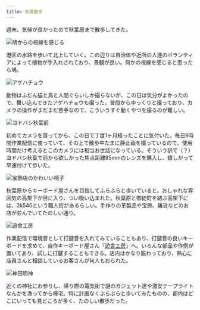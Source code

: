```yaml
---
title: 秋葉散歩
---
```

週末、気候が良かったので秋葉原まで散歩してきた。

![](https://lh3.googleusercontent.com/docs/ADP-6oHuc2NujrAiYHYXPq0rED6LfTKFxc1PBi_JLBo0USSS2DezsVATqbMy6gFCo6z73UNKXObeLJt-u3wdrt4OP7mk1i1Xi4OnRq3ckGaVMiOL_PYc1RW61MNYHAakdVP9eg0o0WwnHiFzt9VgP_-VPc63qMgSevU1fL7k7A1Op4LQHGEVpd07bUQSS15V7QS4tP9S4IkRIW7AUfF0td6WWyxKMnpe1p6jZUa1sFo0FSE5tPF6vxj7OB5onyki2k4QHT5tweNT0A7sOTXpmzE4mV-icSN0EkpQ4ugtiYxeW5LmwVfCghZQUS8G4GKe-yJv-zqdiZw7671w_8yo4nO8DOyw7XL3s8pKtNQ9u-vLDEeqFNNlPiD-zgg1gHGv1IvF2zg3wjIi5nlO45uV0Zuig_PzQVQJf81R3UMcjpnfLJoMj-AjDzyT62sUQya0N1hXT50qpxjbHpXTsLQMTHindBHCrnWn-_lAta82FyCboYnpy-_Zspp9ipW6qLF920AEBi7OK7yUG9EGudGYSa6Nkge7jCT_yXE2eT_AkO4Nxk1duIX92z2HLHKrVQppvcUIrTJpvIWuaCgetHBZnM-qvEJZvULA69Q6LsfRsANyIupZOSDsRI1EHw6vjYnqmoYFUwkGIuyJ0ky6zxAx6muDA6MvWrPT-GUNEqQaP2TtNA9URqKhQNcyoXS1qMkntwMURgcAUHEanOwqS7ferBqomMPBBqvwriVW9sRI_SgjfCRmtnt29glD1OlWuqej8Lzm085BhGYLJKXTVt2mP6wLi8R7jDmYSP8fISgYLz9XJqw2hYkZO5o4MOXSnIzaEW7NePMQjPOf5wEtxJwubGL3KjjC_hAnokdu6C0GZ4MuBvat6KpAA7ngO9ZmdhirzNmaNnD-TSaIOEB5-Q3r3jBNWbnLovOpn_I3k-dLW-58hGQdoP4JsE-he390sjgi7d6Ohd_99BfNKr4WlfV2MiiSjWIx8PMA_21QsgQQtVON1HFvDW3wSaiQATowM0aaM2zOkorx5ImSnhXMRRDHszU3ubCSF3pLEzd1u61ooQDw-8ruNkB6h2euckv3D98AtcBkIxJHi0uphPnvJ3kySGPZpNiEx_74XLlWQJneX9ZAiCeW6RJc_NQUzIkL_dsAwRZt3lDSf4Jg-uxqv-Th11K7olmJ66B0p-3AT1mLe7WqW6-WS5L_Nlw5bPaC17xQnT1iccsapaoRt8zjDS0Y074qGKuWjwL3FOx5T18C-IESM0MDB91GTQ "鳩からの視線を感じる")

港区の水路を歩いて北上していく。この辺りは自治体や近所の人達のボランティアによって植物が手入れされており、景観が良い。何かの視線を感じると思ったら鳩。

![](https://lh3.googleusercontent.com/docs/ADP-6oHWt4lw1FJwSBT1pgaRdpPbK96JLIyeYSx5fm_wio02B9Ukvf1JVhBkamtNH862QskjEU1cVB4tYbxEJ9KuI2_vrA4jhwhpaJSAK8cR4oF72zaVlhROvwMg1i4Z2ekP6uja1hYH4pQs3Uhv4iuLYxxyT45j5DpU5noRvtbx51Om0xRVOcgZMVIv9K2grPGYuX6hM5cReXayGXNt8W9GE3q3Mv8kVHV4p5UKVCLcSfMbyFJGrjkdphaN19QQU7oH14ygQC4xO3KObndddrEdPJf6VeVhcgMLDcdOl6IcWNYRgj2TANUZuvDQcXSsw3DO9zbc-3pWDYke1NXDxWWCWJ8zHjK2SnnpHFj6VZjxNzgwTZvR4MZGNXWkLNINyFFMaJ4ts7-0P_-qDmPhHi-MPF7BbHuOgWJuFjczRTaFTSV4X3-L0uSRKhwTQmJlPR9y7M0-7iEhOacuZI7Q0b2XBlZQePLEpSbreRDD2tapm689vmczsRcUmVCySXESawhnnY4rLQoB2x-iQ1MFOK7uBRTphZLbT-qGNERZiZ6vsHggWqAbPrp7baPIxyQfRJsK0kyNFlr-LVEEmjdwC1ux7YIr2gf11A9ReucPj03jzsJ_vy40KW2Tudrw6eCNxRrDyLNFuiZ1u8pP4eYmzs-SnHZA32m1JUYHRGnGer2RspQsje1xx20Ia6ABfA14lx71U4nMX94OWdyGydfJKaxn5wz2eMFI4ckh8gcyf57XvfoxAuwZ8-vm8cBfF0YT4PTcfnhAZ8xQpWWHWg7lJYCKOLS80Xv8P6ashJhPotmq47nUWw6emMXB9BqlNcWOptNMDSY0P5FjWGmaGo6XvhvIIwaViUzSssC_CmLdYrimqZRcgIMsO6Xz788hgULdd6mfgZC0JY2rSMlmhX03-sBTC9zenNC6ABUTnA2iChiKyNDV2N8XSqoPYAaIG01nvy8-fHRDs-Dm8kXy7xuJJBL5vXEkI8VdXKz84ZkAkdbcPfaczIF1zI1hjpBApp6TJ5jcujlGl0OBgBl8us8OmbMk4yUyJMQD_Yddh2Y4pRCNsaC2o3CsLbAcqORlPoBgrdmQr9k1a5N9w_ALF0mNuPZV4R8ph5u7lGKGLYA3xDWBL11-OlH9Q1RNujIkWYMrgGlWzLtlYBN1OyTjRk54phlL8qvoDU2FyEDAnsuNUHMC0gQHUtq8iSe_B2cME8s9hBNvwyHUouFxJXu5gvD-XU3kxtwaWLWpf9yTae3dBv15C-lTkucM3w "アゲハチョウ")

動物はふだん猫と鳥と人間ぐらいしか撮らないが、この日は気分がよかったので、舞い込んできたアゲハチョウも撮った。普段からゆっくりと撮っており、カメラの操作がまだまだ苦手なので、こういうすぐ動くやつを撮るのが難しい。

![](https://lh3.googleusercontent.com/docs/ADP-6oG2XS4FvNAXbbI_xne1ZCemP15HnnmrNmI1ue_7dcWAp_TdCcRSrggJENqqfy7TvfRbKhUY9PPSPOCldXZLhz6g9rUKzoMnQvtfLMu2x9vLCfqUKP-LVD2UnnEc-SlPQuasUvonw0LYV4vnBPjQvb9-HxWzSqvL37-yQrXh7N-HwblGlCkwDV88_1KTYQh56cyD7nCInkBDc8SyIVJbqEqY9qL-_HhqnimsHOHC5g47Q7gdYjIaNluvaf9uzdy96kW_B8YTGV8X_4kEvL4Fvoo3MiyUq69fu_ya8FHcKMl9FcfI6QskPgZe0JrseC257jm9GFAG69d-GbQwTza5iec1u0YbBMm-LNUWkCdGee9c7vfIxl3hvsz_OQfsi9HDqhTzx9dLAnxHOcodnB60NXyoWuzDW-sA2ZdCgVcqZHCr0e5DwTFKbmJKwEfm3t7-r_zd1RWq03mU0aOpIEqML3-tOm-zH5wP4AeLg-Vue0HEJBSd7XvThPal09CHFyi1uITsesUui_BDPt0YVqY_z36WYr4gS7ilcoXLtkIQw7Du_4IPDeDeTK2SRORZTie-frIIeQzntIgitZv8EW2Td96T7S3t3i0M0AqyDocWSsOu44YZOoq9Rer1VQiqDrdewXKSL1TJXqWGtQawyWdPlqAz5utZRLEDP8wp4TQ2PBUdHNpplB5L-H_Bw3Zf_smcV8dsgCJtjzs7N3uT8qmgJ0PrExAzCg5yQYfI3RmeiM5vIWwZwm9FxQf-BO-jKrQeWvWYWlnFxwTevsLupTx2hJdbM4AzhPC_vi-dnphIGMLKFZ5CJyMrAq1_yo1WBh50_xaxXdA4M6vEuhBY3kWeS0RY9u9uXGtxPD9yQSm7HgmZbRL0tKOxDp-KjcH8TQhXNvLOIwkpyTREj6GuiZliffgYvMwf_ITK_yFKAvv4ts82Xzhqm6F1r3wXkHTIeq3eLzJvflL298LQ29KwRTFqUE8bn_BYGyh0blTgBHCyQ27kc-12So8s-MM59tTiaT-GnxHh99DiPNZ6bHI5CjXJVdcRu2mMqDKW-BKEYWjjlQphKElJCYf0515NC1XxJMb8GZjgo4fIjzagFRB-XlMTY_Cfqdk2JVwcxpkrdcdIYNAsDgNCT-dkklnCj8yh0safVxOYAiFtFe7JMCjN55UpD4yQYyR3_OEg0m-dVe1vwZwhm56rDxQ8adbOidUa0x81E-O3qCevA4JyiL2Ig7BxiqmdfOhePDeLOA0bHuMSjtytaTSFWw "ヨドバシ秋葉前")

初めてカメラを買ってから、この日で丁度1ヶ月経ったことに気付いた。毎日9時間作業配信に使っていて、その上で散歩中たまに静止画を撮っているので、使用時間だけ考えるとこのカメラには相当お世話になっている。そういう訳で（？）ヨドバシ秋葉で前から欲しかった焦点距離85mmのレンズを購入し、嬉しがって早速付けて歩いた。

![](https://lh3.googleusercontent.com/docs/ADP-6oELum7iqsANpqceYRsYZOe0iX5qLfEf2ng-ctULA_-0Dt_Kz0zAPv5YPEppsAGeN3S_AElt3gYkGNr0xdCW7vU5rbFRVVgrHxYOpUFDZUj1JC-jQOvUDzIu-rgPQvDEag_CLzbi-83WDLCp98drBwR6dYcMZB9ckWK7nMvAWnqhlHrnv00Jire5trXDDRt14zuFdMsmvVuUnu9DKOsTfx7OrufJi3lcV-xpsBzrGFIlvvNcAuOZ_ehKO5VMPJKRBX3D0tJbg0iqygxpN-1h50j1UcSCa-NT1ArWqT1HEABd9BEaIfmBopppYEBWL_MhuYly6tZ1VFsdA2nbrKEBk-fCQKmi2Im3TRxuLrDzdQGEX79hCy1PxyX9Rdbb4Es1ub3iz1iAk5WBkFFSgu5HOOfX8srTTD92WnA9sK3GpwEfh1m1mDGOFjHiWVcsLeW9Co3_ehNgxBmiVxtKwIiyo3yIzDhQJRgJsUt9VxWEP675bqztNHzGthEzF_iDX3zmVKrBeozwGD_UVNHGhKXXOoDSHT_ilCA76P0xB1seAwzRLERFZUpg-gvl88kWBIIDoqnTQ9Hm28WQrs2rtLXYEdqKrnp3gplaV0WQsvW63ryxDni7k6B84oMLjZS-IsWFLiaab7ZVos7Mh1SMMIXo988v-jXkvups5OT5_hJXrcyQ7wawiGeFf2rKo9bGUX3XaMErk8yzlvxsyfhInUTeLOzlkYjnPz2KTt_Z02HhqDfsdOGryH2xDLzNZ0zOLLSRbynEc4F5X52FEf0q3l8Lax6ATxbrNGXmIzei1J7ISrSj2YW36DnfEK2EbsDQIwklMzhvUqXiPdtu7_xcWDfZE1VL23ljEHIKlImbqYgo52urGQzRIysnXbykdRZPCf23rt4M0MX2bffpTD4dEFddh3AoR3cbwxQkjC2u-uuhb8Ivn4yGSRSRKC82NQtVCYJQCXrNzs71JUzCZwxmywxKi_rEcMT0CKy2uIyleSTC1K-o42QB06EVr7mUbkT7K0kv7W_-grVxId7NYCxgO7Yo1cg3n-luWSvnqy2WZR6KAkEY3e0V_VFaAabnmvMlgdBb33mFyARSZ2ymbUYPNRmFPs6HpnFD9A9p-THGCoCRUihEJX22rEoas7KSLIVWfJV7FVP4C-UAUlJk21FsIhSgvFaaHmsEXyHITF7DgK4kkIeI43aGSbSl32mXjMN0tcZS7Tj4QBISF5kSH1_5ETLxVe81inTqhX5S7k5ehqNH6LTu8mOCIA "宝飾店のかわいい椅子")

秋葉原からキーボード屋さんを目指してふらふらと歩いていると、おしゃれな雰囲気の高架下が目に入り、つい吸い込まれた。秋葉原と御徒町を結ぶ高架下には、2k540という職人街があるらしい。手作りの革製品や宝飾、雑貨などのお店が並んでいてたのしい通り。

![](https://lh3.googleusercontent.com/docs/ADP-6oHzudtbPLoCG77ETWf5kG8pLtJ0CrsyEqR12gcl48S1ol-H0i9UVojhiIEc_m4lGO5MGOTU_IG9UAigzNfIkE9mybuhYgWx40L3p3zCKYPA5cujLa_RVGZTalDcH7-wqXhPmzX2IFsRkJk0ceTpeG6fm0KxJHj6DC-CNE79BUp4P0ynYu2N_cx0fExFsuNkD9yvPrUXBV6dNI16AK9lJH-hT0lu0K2zRQ1dJbTegPmrnY-4_10mUZzHdmsczSlKBAECryiztPJiybdW5UJQRGXD1Eu_ynytrsHY37xxm_WIQBgbaAyXiZ9f60A7YtAz1Pir25WuckwKhm-R9HBRkZy7Ibl6sIXGazIE1ZIg8qWM5lpB3isx5Eln7H_mhmF5pRT6RFeUZY4bmDU7MiDJdSyTZS-YnAYQaV3brTt8ZSFgfWCe6juodKvOZ0bZpbfIw_LJi4YdTn6ZBYflzOn4OVJ5sT3xHVoCF8U_nNK_4U7A2ckHcFMbZEEJuHvE8OyLAshm5JSlofXAAOO1ee0VwLeY70lH9Xjp_pQeMYXXYettUc6xGLO2XuQapsGi6yyWXirv-KOnPWiser1Pa40lHp3KCJGB-Aor0Ja2FZTnZYUcnSC-uDMJdR8xQcg4Xq7mrzcxvbm2ru1DgcygNOI7M_BQ3DnnOjJd0tDb0deQv237-aXpJ68UrKirloUNslS6LnNT4fN7uTpj19aLRtO2kH9SL1LRg5m8mj_UsPgFYhKcHmASMyubvU98TB7_y0pRTN5zcjNKTbvXMPm_KXWAPALxKDVqLmg65S0vpU7qprWM4UJEMhcom14FvpDWxJGmxyGXPEr4b7_7lW0guh2-lkTYDnMZ5FCDcxWZPsBbvC-ae4B8IE_e7Z34cGYkHkb9UStLQB5C2sIGLxn7xfsfrZdTD3Kx7jNZtDlh9-vIViwqTSeWk7oWPZG91QR1ggkwPpdUsUD6IOiuz0k5DFfqsfrINQ0yBOYuGPcc52PusIpgICiDzdnRAps7MAjOAn4F95L3cqZO-Mqkg3wBKsUII5tIuFQMoly9w1PwqtpZDRHzcmFfmnYUve6GQXftmzQtB6rs1Jx7YOebBGML8fYB7rRnQC9DCFQxnp_7eUK6WnVG0aBuU1gUPncRX9NzNSEOnPu0GPKq7OR2pepg1nt5n2oco4DfAqbZezWvjEJ0jsY0xL-FtOUxQhYGJuEITl04_icAtiV_xmWPGXjoE8Hs-8il-TnzkNsDJ1fjIhQWXfGRcvKvLA "遊舎工房")

作業配信で環境音として打鍵音を入れてみていることもあり、打鍵音の良いキーボードを求めて、自作キーボード屋さん『[遊舎工房](https://yushakobo.jp/)』へ。いろんな部品や作例が置いてあり、試しに打鍵することもできる。店内はかなり賑わっており、熱心に店員さんと相談しているお客さんが何人もおられた。

![](https://lh3.googleusercontent.com/docs/ADP-6oGt43DuA64bJdcjdd_JKZn92unY_BFSVFpH_yGGfHDWrrz6p5MFF6sEc1-m-4L9Y7Hq4dn-2ZntgjqLQi1dSEtQ2lJKMmM0S7u53L3UCie9-uCZFH5qtqUEt76jKsBRl-f0mdxQTNp0VlZMGsU038vW4Yf81H3STTlL4yRLAFvwXAjIAsfUSKD7H810EST6qm9jWa3S5OcAIRYXrA1vzznnm5p8pyyi0MMMjew-hF8LYiuYZFpy6iXc7zKPxaD6wMwDxYRr3EF8pwnoTWZwUJcYq5korFbpqwnifWyd_CWj3N8MGC76QZzD2Noaga9bkiFND5f8F7mEPDgImLATx99bAVmxKkjfq3LT-J0R2Ja2gjUIvKV_YlioOvXwH4Wi8jL2o1jvLXS1riHgeGDGsBl_gO59ErLSbcDNNMG7PjNgdXzg0KAjjKb5IlFV6KVNou6_pH8v24C0DmH2m-wIER9K981sNX6_WAEqvQr-h_4x-U5rtVm3Xvc68Qb6uDxKHZ58A1Zf5Q6_CZBorgOAvbpPZJ1u8GUy94cLuJ4hlFl_qi9UdChFvhzCfx1ORlTJXIXqAHnjkCwT_7QXzPfxqRHYCdjvXfXFquZ6SMmY15xTi8vPMGhg1V55V-BiPjzONn24u9PYrlHotPDF3YnRN7xvF3dmMGGLJLGx2iCzE8RZttnu5XgD2JDI_BAuVY_tl8T_pIHwRAwxeXUTn5i3AU-LEgLBSRwvy75BGLJN4vBdEDdeJ1AG9PfpvxuBDBzMipzgV3Vh_RHWQhjoskiZSr8giPBi3yEgzZxCAB1qCNSee47hyCn2krLJsUnMAykT5jwkS4TzgviGsF0spHzABFtdEn0oPEN7sC9O00fXAuQoupgSi6mt-sbN2qSo8TycgxEiHWIL7H2nsxoCa0NW2CmikfFjzhuuSUbYGH5GPpIVpjpA9G5PMY4MJEwW5YB3BsaqulaZkP-RY7xQCMuxNim5qS45UfZ-Rd1at4g7FMEQjoRQBBzEwLkokepNUEfwBspRsaaXPG-RqL5rHaNnFXEdR1md6U4VkBPzgX8MFHCmbpfEpQygXoGmic3BU1oaXrGCauxoEPzCQFmp1r5gPDjWsvX65x5DP4uqDxEFLhJvBQ9X_u4o_l42z37y5qUM7ESjH-ueBv7vMuuWKGKBeGEfopa1ux2TbOGd7nZel66goUAg3YauyiBeljml-U4SNyvTA_UrgSxYsRUBUZrpiny_H-JsVNWsIWLIi0-l_oyIWwJJAw "神田明神")

近くの神社にお参りし、帰り際の電気街で謎のガジェット達や激安テープライトなんかを漁ってから帰宅。特に計画なくぶらぶらと歩いてみたものの、都内はどこにいっても見どころが多く、たのしい散歩だった。
